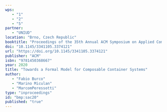 ```yaml
---
wps: 
   - "1"
   - "2"
   - "5"
partner: 
   - "UNIUD"
location: "Brno, Czech Republic"
booktitle: "Proceedings of the 35th Annual ACM Symposium on Applied Computing (SAC 2020)"
doi: "10.1145/3341105.3374121"
url: "https://doi.org/10.1145/3341105.3374121"
publisher: "ACM"
isbn: "9781450368667"
year: 2020
title: "Towards a Formal Model for Composable Container Systems"
author: 
   - "Fabio Burco"
   - "Marino Miculan"
   - "MarcomPeressotti"
type: "inproceedings"
id: "bmp:sac20"
published: "true"
---
```

